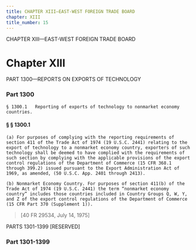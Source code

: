 ```yaml
---
title: CHAPTER XIII—EAST-WEST FOREIGN TRADE BOARD
chapter: XIII
title_number: 15
---
```


CHAPTER XIII—EAST-WEST FOREIGN TRADE BOARD

# Chapter XIII

  PART 1300—REPORTS ON EXPORTS OF TECHNOLOGY

### Part 1300

    § 1300.1   Reporting of exports of technology to nonmarket economy countries.

#### § § 1300.1

    (a) For purposes of complying with the reporting requirements of section 411 of the Trade Act of 1974 (19 U.S.C. 2441) relating to the export of technology to a nonmarket economy country, exporters of such technology shall be deemed to have complied with the requirements of such section by complying with the applicable provisions of the export control regulations of the Department of Commerce (15 CFR 368.1 through 399.2) issued pursuant to the Export Administration Act of 1969, as amended, (50 U.S.C. App. 2401 through 2413).

    (b) Nonmarket Economy Country. For purposes of section 411(b) of the Trade Act of 1974 (19 U.S.C. 2441) the term “nonmarket economy country” includes those countries included in Country Groups Q, W, Y, and Z of the export control regulations of the Department of Commerce (15 CFR Part 370 (Supplement 1)).

> [40 FR 29534, July 14, 1975]

  PARTS 1301-1399 [RESERVED]

### Part 1301-1399

